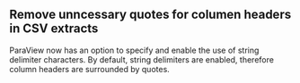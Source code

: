 ## Remove unncessary quotes for columen headers in CSV extracts

ParaView now has an option to specify and enable the use of string delimiter
characters. By default, string delimiters are enabled, therefore column
headers are surrounded by quotes.
